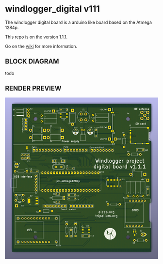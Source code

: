 # windlogger_digital v111

The windlogger digital board is a arduino like board based on the Atmega 1284p.

This repo is on the version 1.1.1.

Go on the [wiki](https://github.com/netbomo/windlogger_digital/wiki) for more information.

## BLOCK DIAGRAM

todo

## RENDER PREVIEW
![windlogger digital render preview](digital.png)


